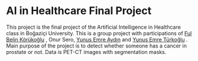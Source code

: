 # AI in Healthcare Final Project

This project is the final project of the Artificial Intelligence in Healthcare class in Boğaziçi University. This is a group project with
participations of <a href="https://github.com/fulbelin">Ful Belin Körükoğlu</a> , Onur Sero, <a href="https://github.com/yunsemr">Yunus Emre Aydın</a> and <a href="https://github.com/adamhshs">Yunus Emre Türkoğlu</a> . Main purpose of the project is to detect whether someone has a cancer in prostate or not. Data is PET-CT images with segmentation masks. 


